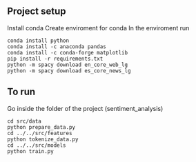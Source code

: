 ## Project setup
Install conda
Create enviroment for conda
In the enviroment run
```
conda install python
conda install -c anaconda pandas
conda install -c conda-forge matplotlib
pip install -r requirements.txt
python -m spacy download en_core_web_lg
python -m spacy download es_core_news_lg
```
## To run
Go inside the folder of the project (sentiment_analysis)
```
cd src/data
python prepare_data.py
cd ../../src/features
python tokenize_data.py
cd ../../src/models
python train.py
```